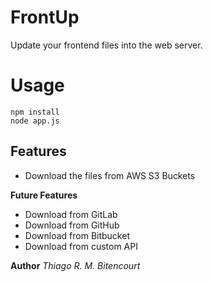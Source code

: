 # FrontUp

Update your frontend files into the web server.


# Usage

```
npm install
node app.js
```

## Features

- Download the files from AWS S3 Buckets


**Future Features**

- Download from GitLab
- Download from GitHub
- Download from Bitbucket
- Download from custom API

**Author**  _Thiago R. M. Bitencourt_

